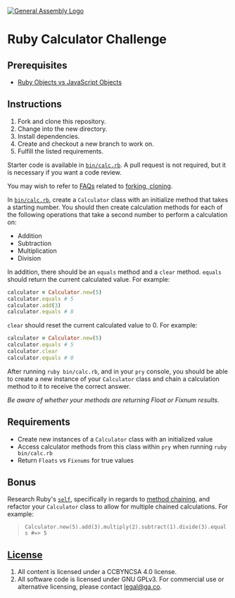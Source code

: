 [![General Assembly Logo](https://camo.githubusercontent.com/1a91b05b8f4d44b5bbfb83abac2b0996d8e26c92/687474703a2f2f692e696d6775722e636f6d2f6b6538555354712e706e67)](https://generalassemb.ly/education/web-development-immersive)

# Ruby Calculator Challenge

## Prerequisites

-   [Ruby Objects vs JavaScript Objects](https://github.com/ga-wdi-boston/ruby-vs-js-objects)

## Instructions

1.  Fork and clone this repository.
1.  Change into the new directory.
1.  Install dependencies.
1.  Create and checkout a new branch to work on.
1.  Fulfill the listed requirements.

Starter code is available in [`bin/calc.rb`](bin/calc.rb). A pull request is not
required, but it is necessary if you want a code review.

You may wish to refer to [FAQs](https://github.com/ga-wdi-boston/meta/wiki/)
related to [forking, cloning](https://github.com/ga-wdi-boston/meta/wiki/ForkAndClone).

In [`bin/calc.rb`](bin/calc.rb), create a `Calculator` class with an initialize
method that takes a starting number. You should then create calculation methods
for each of the following operations that take a second number to perform a
calculation on:

-   Addition
-   Subtraction
-   Multiplication
-   Division

In addition, there should be an `equals` method and a `clear` method.
`equals` should return the current calculated value.  For example:

```ruby
calculator = Calculator.new(5)
calculator.equals # 5
calculator.add(3)
calculator.equals # 8
```

`clear` should reset the current calculated value to 0.  For example:

```ruby
calculator = Calculator.new(5)
calculator.equals # 5
calculator.clear
calculator.equals # 0
```

After running `ruby bin/calc.rb`, and in your `pry` console, you should be able
to create a new instance of your `Calculator` class and chain a calculation
method to it to receive the correct answer.

*Be aware of whether your methods are returning Float or Fixnum results.*

## Requirements

-   Create new instances of a `Calculator` class with an initialized value
-   Access calculator methods from this class within `pry` when running
    `ruby bin/calc.rb`
-   Return `Floats` vs `Fixnums` for true values

## Bonus

Research Ruby's [`self`](http://ruby-doc.org/docs/keywords/1.9/Object.html#method-i-self),
specifically in regards to [method chaining](http://www.sitepoint.com/a-guide-to-method-chaining/),
and refactor your `Calculator` class to allow for multiple chained calculations.
For example:

> `Calculator.new(5).add(3).multiply(2).subtract(1).divide(3).equals #=> 5`

## [License](LICENSE)

1.  All content is licensed under a CC­BY­NC­SA 4.0 license.
1.  All software code is licensed under GNU GPLv3. For commercial use or
    alternative licensing, please contact legal@ga.co.
